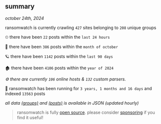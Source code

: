
## summary
_october 24th, 2024_

ransomwatch is currently crawling `427` sites belonging to `208` unique groups

⏲ there have been `22` posts within the `last 24 hours`

🦈 there have been `386` posts within the `month of october`

🪐 there have been `1142` posts within the `last 90 days`

🏚 there have been `4106` posts within the `year of 2024`

_⚙️ there are currently `106` online hosts & `132` custom parsers._

🦕 ransomwatch has been running for `3 years, 1 months and 16 days` and indexed `13563` posts

_all data  [(groups)](http://ransomwhat.telemetry.ltd/groups) and [(posts)](http://ransomwhat.telemetry.ltd/posts) is available in JSON (updated hourly)_

> ransomwatch is fully [open source](https://github.com/joshhighet/ransomwatch#ransomwatch--). please consider [sponsoring](https://github.com/sponsors/joshhighet) if you find it useful!

